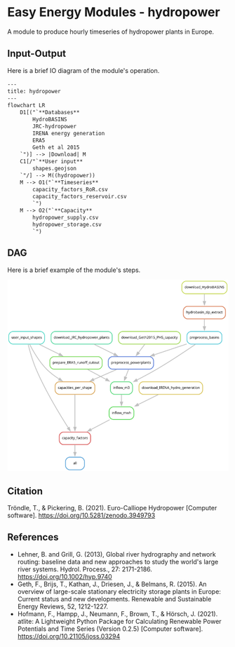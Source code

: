 # Easy Energy Modules - hydropower

A module to produce hourly timeseries of hydropower plants in Europe.

## Input-Output

Here is a brief IO diagram of the module's operation.

```mermaid
---
title: hydropower
---
flowchart LR
    D1[("`**Databases**
        HydroBASINS
        JRC-hydropower
        IRENA energy generation
        ERA5
        Geth et al 2015
    `")] --> |Download| M
    C1[/"`**User input**
        shapes.geojson
    `"/] --> M((hydropower))
    M --> O1("`**Timeseries**
        capacity_factors_RoR.csv
        capacity_factors_reservoir.csv
        `")
    M --> O2("`**Capacity**
        hydropower_supply.csv
        hydropower_storage.csv
        `")
```

## DAG

Here is a brief example of the module's steps.

![DAG](rulegraph.png)

## Citation

Tröndle, T., & Pickering, B. (2021). Euro-Calliope Hydropower [Computer software]. https://doi.org/10.5281/zenodo.3949793

## References

- Lehner, B. and Grill, G. (2013), Global river hydrography and network routing: baseline data and new approaches to study the world's large river systems. Hydrol. Process., 27: 2171-2186. https://doi.org/10.1002/hyp.9740
- Geth, F., Brijs, T., Kathan, J., Driesen, J., & Belmans, R. (2015). An overview of large-scale stationary electricity storage plants in Europe: Current status and new developments. Renewable and Sustainable Energy Reviews, 52, 1212-1227.
- Hofmann, F., Hampp, J., Neumann, F., Brown, T., & Hörsch, J. (2021). atlite: A Lightweight Python Package for Calculating Renewable Power Potentials and Time Series (Version 0.2.5) [Computer software]. https://doi.org/10.21105/joss.03294
